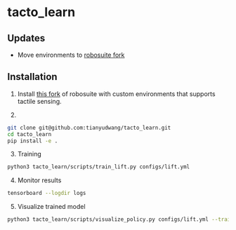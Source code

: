 # tacto_learn

## Updates
- Move environments to [robosuite fork](https://github.com/tianyudwang/robosuite)

## Installation
1. Install [this fork](https://github.com/tianyudwang/robosuite) of robosuite with custom environments that supports tactile sensing.

2.
```bash
git clone git@github.com:tianyudwang/tacto_learn.git
cd tacto_learn
pip install -e .
```

3. Training
```bash
python3 tacto_learn/scripts/train_lift.py configs/lift.yml
```

4. Monitor results
```bash
tensorboard --logdir logs
```

5. Visualize trained model
```bash
python3 tacto_learn/scripts/visualize_policy.py configs/lift.yml --trained_model ./trained_models/SAC_Lift_Panda_OSC_POSE_proprio_obj_state
```